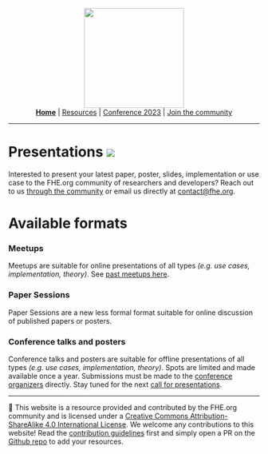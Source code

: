 <!-- Main header navigation -->
<p align="center">
  <img width="200" src="https://user-images.githubusercontent.com/5758427/180978488-db825482-5a58-4c7c-9589-c494a6f0be04.png"><br/>
  <a href="https://fhe-org.github.io"><b>Home</b></a> | <a href="https://fhe-org.github.io/resources">Resources</a> | <a href="https://fhe-org.github.io/conferences/conference-2023/home">Conference 2023</a> | <a href="https://fhe-org.github.io/community">Join the community</a>
</p>
<hr/>
<!-- /Main header navigation -->

# Presentations [<img src="https://img.shields.io/badge/Edit%20this%20page%20on-Github-lightgrey?style=flat-square">](https://github.com/FHE-org/fhe-org.github.io)
  
Interested to present your latest paper, poster, slides, implementation or use case to the FHE.org community of researchers and developers? Reach out to us <a href="https://fhe.org/community">through the community</a> or email us directly at <a href="contact@fhe.org">contact@fhe.org</a>. 



# Available formats

### Meetups
Meetups are suitable for online presentations of all types *(e.g. use cases, implementation, theory)*. See [past meetups here](https://www.youtube.com/playlist?list=PLnbmMskCVh1chnSM8Jjy6Nk3IH6fpn7MM).

### Paper Sessions
Paper Sessions are a new less formal format suitable for online discussion of published papers or posters.

### Conference talks and posters
Conference talks and posters are suitable for offline presentations of all types *(e.g. use cases, implementation, theory)*. Spots are limited and made available once a year. Submissions must be made to the [conference organizers](https://fhe.org/conferences/conference-2023/contact) directly. Stay tuned for the next [call for presentations](https://github.com/FHE-org/fhe-org.github.io/blob/main/conferences/conference-2023/call-for-presentations.md).


<!--- Footer --->
<hr/>
💙 This website is a resource provided and contributed by the FHE.org community and is licensed under a <a rel="license" href="http://creativecommons.org/licenses/by-sa/4.0/">Creative Commons Attribution-ShareAlike 4.0 International License</a>. We welcome any contributions to this website! Read the <a href="https://fhe-org.github.io/contrib">contribution guidelines</a> first and simply open a PR on the <a href="https://github.com/fhe-org/fhe-org">Github repo</a> to add your resources.
